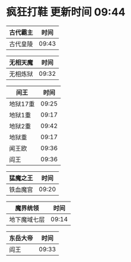 # 疯狂打鞋 更新时间 09:44

| 古代霸主   | 时间    |
|--------|-------|
| 古代皇陵 | 09:43 |

| 无相天魔   | 时间    |
|--------|-------|
| 无相炼狱 | 09:32 |

| 间王   | 时间    |
|--------|-------|
| 地狱17重 | 09:25 |
| 地狱1重 | 09:17 |
| 地狱2重 | 09:42 |
| 地狱重 | 09:17 |
| 闻王欧 | 09:36 |
| 阎王 | 09:36 |

| 猛魔之王   | 时间    |
|--------|-------|
| 铁血魔宫 | 09:20 |

| 魔界统领   | 时间    |
|--------|-------|
| 地下魔域七层 | 09:14 |

| 东岳大帝   | 时间    |
|--------|-------|
| 阎王 | 09:33 |